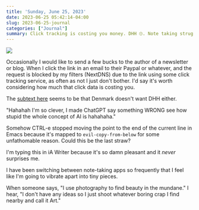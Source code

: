 ```yaml
---
title: 'Sunday, June 25, 2023'
date: 2023-06-25 05:42:14-04:00
slug: 2023-06-25-journal
categories: ["Journal"]
summary: Click tracking is costing you money. DHH 🙄. Note taking struggles continue.
---
```


![](/img/2023/06/20230625-fart-around.jpg)

Occasionally I would like to send a few bucks to the author of a newsletter or blog. When I click the link in an email to their Paypal or whatever, and the request is blocked by my filters (NextDNS) due to the link using some click tracking service, as often as not I just don't bother. I'd say it's worth considering how much that click data is costing you.

The [subtext here](https://world.hey.com/dhh/back-to-america-7e878fa2) seems to be that Denmark doesn't want DHH either.

"Hahahah I'm so clever, I made ChatGPT say something WRONG see how stupid the whole concept of AI is hahahaha."

Somehow CTRL-e stopped moving the point to the end of the current line in Emacs because it's mapped to `evil-copy-from-below` for some unfathomable reason. Could this be the last straw?

I'm typing this in iA Writer because it's so damn pleasant and it _never_ surprises me.

I have been switching between note-taking apps so frequently that I feel like I'm going to vibrate apart into tiny pieces.

When someone says, "I use photography to find beauty in the mundane." I hear, "I don't have any ideas so I just shoot whatever boring crap I find nearby and call it Art."

